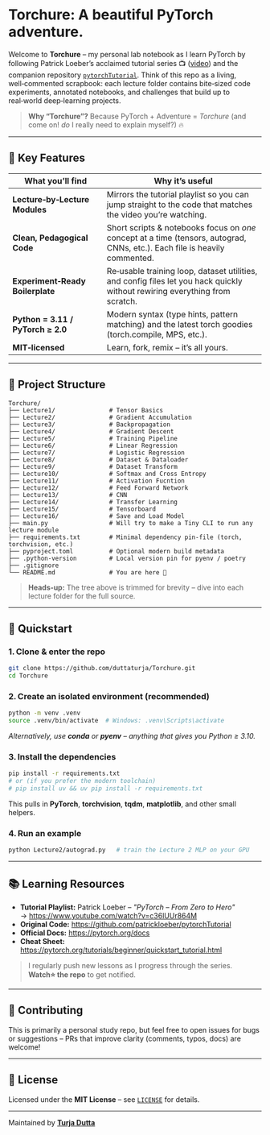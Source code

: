# Torchure: A beautiful PyTorch adventure.


Welcome to **Torchure** – my personal lab notebook as I learn PyTorch by following Patrick Loeber’s acclaimed tutorial series 📺 ([video](https://www.youtube.com/watch?v=c36lUUr864M)) and the companion repository [`pytorchTutorial`](https://github.com/patrickloeber/pytorchTutorial). Think of this repo as a living, well‑commented scrapbook: each lecture folder contains bite‑sized code experiments, annotated notebooks, and challenges that build up to real‑world deep‑learning projects.

> **Why “Torchure”?**  Because PyTorch + Adventure = *Torchure* (and come on! *do* I really need to explain myself?) 🔥

---

## 🌟 Key Features

| What you’ll find | Why it’s useful |
|-----------------|-----------------|
| **Lecture‑by‑Lecture Modules** | Mirrors the tutorial playlist so you can jump straight to the code that matches the video you’re watching. |
| **Clean, Pedagogical Code** | Short scripts & notebooks focus on *one* concept at a time (tensors, autograd, CNNs, etc.). Each file is heavily commented. |
| **Experiment‑Ready Boilerplate** | Re‑usable training loop, dataset utilities, and config files let you hack quickly without rewiring everything from scratch. |
| **Python = 3.11 / PyTorch ≥ 2.0** | Modern syntax (type hints, pattern matching) and the latest torch goodies (torch.compile, MPS, etc.). |
| **MIT‑licensed** | Learn, fork, remix – it’s all yours. |

---

## 📂 Project Structure
```
Torchure/
├── Lecture1/               # Tensor Basics
├── Lecture2/               # Gradient Accumulation             
├── Lecture3/               # Backpropagation
├── Lecture4/               # Gradient Descent
├── Lecture5/               # Training Pipeline      
├── Lecture6/               # Linear Regression
├── Lecture7/               # Logistic Regression
├── Lecture8/               # Dataset & Dataloader         
├── Lecture9/               # Dataset Transform
├── Lecture10/              # Softmax and Cross Entropy
├── Lecture11/              # Activation Fucntion
├── Lecture12/              # Feed Forward Network
├── Lecture13/              # CNN
├── Lecture14/              # Transfer Learning
├── Lecture15/              # Tensorboard
├── Lecture16/              # Save and Load Model
├── main.py                 # Will try to make a Tiny CLI to run any lecture module
├── requirements.txt        # Minimal dependency pin‑file (torch, torchvision, etc.)
├── pyproject.toml          # Optional modern build metadata
├── .python-version         # Local version pin for pyenv / poetry
├── .gitignore
└── README.md               # You are here 🎉
```
> **Heads‑up:** The tree above is trimmed for brevity – dive into each lecture folder for the full source.

---

## 🚀 Quickstart

### 1. Clone & enter the repo
```bash
git clone https://github.com/duttaturja/Torchure.git
cd Torchure
```

### 2. Create an isolated environment (recommended)
```bash
python -m venv .venv
source .venv/bin/activate  # Windows: .venv\Scripts\activate
```
*Alternatively, use **conda** or **pyenv** – anything that gives you Python ≥ 3.10.*

### 3. Install the dependencies
```bash
pip install -r requirements.txt
# or (if you prefer the modern toolchain)
# pip install uv && uv pip install -r requirements.txt
```
This pulls in **PyTorch**, **torchvision**, **tqdm**, **matplotlib**, and other small helpers.

### 4. Run an example
```bash
python Lecture2/autograd.py   # train the Lecture 2 MLP on your GPU
```
---
<!---

## 🛠️ Usage Cheatsheet
| Command | Description |
|---------|-------------|
| `python main.py --lecture N` | Runs the `train.py` (or similar) inside `LectureN/` with default hyper‑parameters. |
| `python main.py --help` | Full list of CLI flags (epochs, lr, batch‑size, model, device…). |
| `python -m torch.utils.benchmark` | Verify that PyTorch is correctly seeing your CPU/GPU. |

--->

## 📚 Learning Resources
- **Tutorial Playlist:** Patrick Loeber – _"PyTorch – From Zero to Hero"_ → <https://www.youtube.com/watch?v=c36lUUr864M>
- **Original Code:** <https://github.com/patrickloeber/pytorchTutorial>
- **Official Docs:** <https://pytorch.org/docs>
- **Cheat Sheet:** <https://pytorch.org/tutorials/beginner/quickstart_tutorial.html>

> I regularly push new lessons as I progress through the series. **Watch⭐ the repo** to get notified.

---

## 🤝 Contributing
This is primarily a personal study repo, but feel free to open issues for bugs or suggestions – PRs that improve clarity (comments, typos, docs) are welcome!

---

## 📜 License
Licensed under the **MIT License** – see [`LICENSE`](LICENSE) for details.

---

Maintained by **[Turja Dutta](https://github.com/duttaturja/)**

